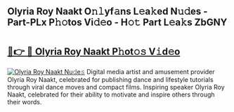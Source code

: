 ## Olyria Roy Naakt O𝚗𝚕yf𝚊ns L𝚎a𝚔ed N𝚞𝚍es - Part-PLx P𝚑𝚘tos Vi𝚍𝚎o - H𝚘𝚝 Part L𝚎a𝚔s ZbGNY

# <h2><a href="http://kfefgh.oniu.top/?m=Olyria+Roy+Naakt">🔗👉 🔴 Olyria Roy Naakt P𝚑ot𝚘𝚜 V𝚒d𝚎o</a></h2>

[![Olyria Roy Naakt Nu𝚍e𝚜](https://i.imgur.com/0qMVB7G.gif)](http://kfefgh.oniu.top/?m=Olyria+Roy+Naakt)
Digital media artist and amusement provider Olyria Roy Naakt, celebrated for publishing dance and lifestyle tutorials through viral dance moves and compact films. Inspiring speaker Olyria Roy Naakt, celebrated for their ability to motivate and inspire others through their words.  
